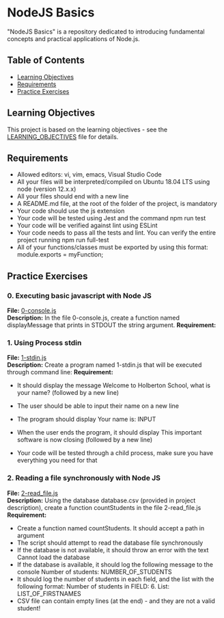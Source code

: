 # NodeJS Basics
"NodeJS Basics" is a repository dedicated to introducing fundamental concepts and practical applications of Node.js.

## Table of Contents

- [Learning Objectives](#learning-objectives)
- [Requirements](#requirements)
- [Practice Exercises](#practice-exercises)

## Learning Objectives

This project is based on the learning objectives - see the [LEARNING_OBJECTIVES](https://github.com/Goaty-yagi/holbertonschool-javascript-coding/blob/main/Node_JS_basic/LEARNING_OBJECTIVES.md) file for details.

## Requirements

- Allowed editors: vi, vim, emacs, Visual Studio Code
- All your files will be interpreted/compiled on Ubuntu 18.04 LTS using node (version 12.x.x)
- All your files should end with a new line
- A README.md file, at the root of the folder of the project, is mandatory
- Your code should use the js extension
- Your code will be tested using Jest and the command npm run test
- Your code will be verified against lint using ESLint
- Your code needs to pass all the tests and lint. You can verify the entire project running npm run full-test
- All of your functions/classes must be exported by using this format: module.exports = myFunction;


## Practice Exercises

### 0. Executing basic javascript with Node JS

**File:** [0-console.js](https://github.com/Goaty-yagi/holbertonschool-javascript-coding/blob/main/Node_JS_basic/0-console.js)<br>
**Description:** In the file 0-console.js, create a function named displayMessage that prints in STDOUT the string argument.
**Requirement:** <br>


### 1. Using Process stdin

**File:** [1-stdin.js](https://github.com/Goaty-yagi/holbertonschool-javascript-coding/blob/main/Node_JS_basic/1-stdin.js)<br>
**Description:** Create a program named 1-stdin.js that will be executed through command line:
**Requirement:** <br>

- It should display the message Welcome to Holberton School, what is your name? (followed by a new line)
- The user should be able to input their name on a new line
- The program should display Your name is: INPUT
- When the user ends the program, it should display This important software is now closing (followed by a new line)

- Your code will be tested through a child process, make sure you have everything you need for that


### 2. Reading a file synchronously with Node JS

**File:** [2-read_file.js](https://github.com/Goaty-yagi/holbertonschool-javascript-coding/blob/main/Node_JS_basic/2-read_file.js)<br>
**Description:** Using the database database.csv (provided in project description), create a function countStudents in the file 2-read_file.js
**Requirement:** <br>

- Create a function named countStudents. It should accept a path in argument
- The script should attempt to read the database file synchronously
- If the database is not available, it should throw an error with the text Cannot load the database
- If the database is available, it should log the following message to the console Number of students: NUMBER_OF_STUDENTS
- It should log the number of students in each field, and the list with the following format: Number of students in FIELD: 6. List: LIST_OF_FIRSTNAMES
- CSV file can contain empty lines (at the end) - and they are not a valid student!

